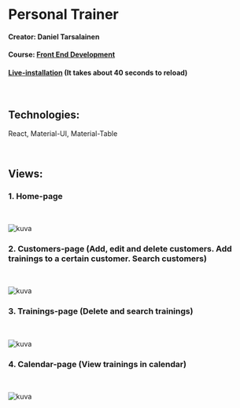 # Personal Trainer

#### Creator: Daniel Tarsalainen

#### Course: [Front End Development ](https://opinto-opas.haaga-helia.fi/course_unit/SWD4TN026)

#### [Live-installation](https://personaltrainer-application.herokuapp.com/home) (It takes about 40 seconds to reload)

</br>

## Technologies: 
React, Material-UI, Material-Table

</br>

## Views:

### 1. Home-page
</br>

 ![kuva](https://user-images.githubusercontent.com/77921212/160376735-b2f4ea36-a2e6-45f9-9e22-fdbd83a4870f.png)
 
 ### 2. Customers-page (Add, edit and delete customers. Add trainings to a certain customer. Search customers)
</br>

![kuva](https://user-images.githubusercontent.com/77921212/160377655-878a05db-c082-45c4-bcca-c4811471eed6.png)

### 3. Trainings-page (Delete and search trainings)
</br>

![kuva](https://user-images.githubusercontent.com/77921212/160377891-4e1e7ee8-c994-45b8-8059-cd6dde3d7424.png)

### 4. Calendar-page (View trainings in calendar)
</br>

![kuva](https://user-images.githubusercontent.com/77921212/160378291-bef57216-c7f5-4061-aec0-f1dad9d50047.png)

